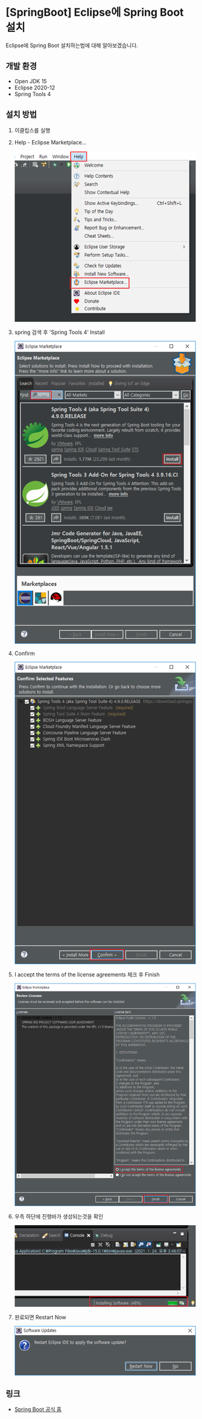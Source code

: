 # [SpringBoot] Eclipse에 Spring Boot 설치

Eclipse에 Spring Boot 설치하는법에 대해 알아보겠습니다.



## 개발 환경

- Open JDK 15
- Eclipse 2020-12
- Spring Tools 4



## 설치 방법

1. 이클립스를 실행

2. Help - Eclipse Marketplace...

   ![1](1.png)

3. spring 검색 후 'Spring Tools 4' Install

   ![2](2.png)

4. Confirm

   ![3](3.png)

5. I accept the terms of the license agreements 체크 후 Finish

   ![4](4.png)

6. 우측 하단에 진행바가 생성되는것을 확인

   ![5](5.png)

7. 완료되면 Restart Now

   ![6](6.png)

   

## 링크

* [Spring Boot 공식 홈](https://spring.io/projects/spring-boot)











